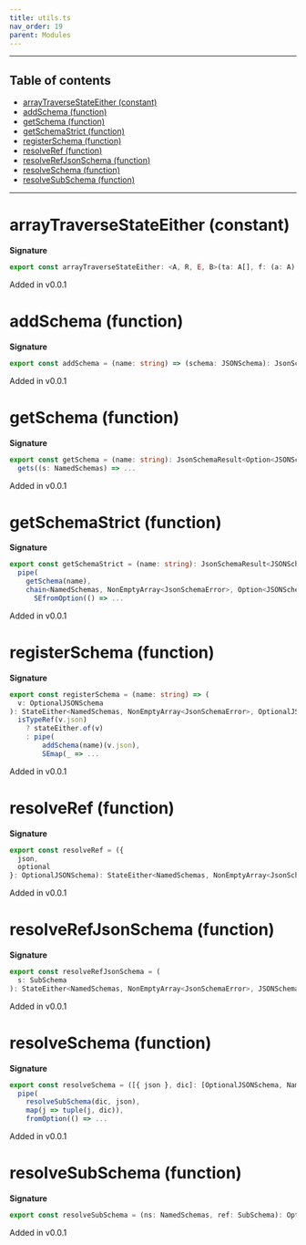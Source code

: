 ```yaml
---
title: utils.ts
nav_order: 19
parent: Modules
---
```


---

<h2 class="text-delta">Table of contents</h2>

- [arrayTraverseStateEither (constant)](#arraytraversestateeither-constant)
- [addSchema (function)](#addschema-function)
- [getSchema (function)](#getschema-function)
- [getSchemaStrict (function)](#getschemastrict-function)
- [registerSchema (function)](#registerschema-function)
- [resolveRef (function)](#resolveref-function)
- [resolveRefJsonSchema (function)](#resolverefjsonschema-function)
- [resolveSchema (function)](#resolveschema-function)
- [resolveSubSchema (function)](#resolvesubschema-function)

---

# arrayTraverseStateEither (constant)

**Signature**

```ts
export const arrayTraverseStateEither: <A, R, E, B>(ta: A[], f: (a: A) => StateEither<R, E, B>) => StateEither<R, E, B[]> = ...
```

Added in v0.0.1

# addSchema (function)

**Signature**

```ts
export const addSchema = (name: string) => (schema: JSONSchema): JsonSchemaResult<void> => ...
```

Added in v0.0.1

# getSchema (function)

**Signature**

```ts
export const getSchema = (name: string): JsonSchemaResult<Option<JSONSchema>> =>
  gets((s: NamedSchemas) => ...
```

Added in v0.0.1

# getSchemaStrict (function)

**Signature**

```ts
export const getSchemaStrict = (name: string): JsonSchemaResult<JSONSchema> =>
  pipe(
    getSchema(name),
    chain<NamedSchemas, NonEmptyArray<JsonSchemaError>, Option<JSONSchema>, JSONSchema>(
      SEfromOption(() => ...
```

Added in v0.0.1

# registerSchema (function)

**Signature**

```ts
export const registerSchema = (name: string) => (
  v: OptionalJSONSchema
): StateEither<NamedSchemas, NonEmptyArray<JsonSchemaError>, OptionalJSONSchema> =>
  isTypeRef(v.json)
    ? stateEither.of(v)
    : pipe(
        addSchema(name)(v.json),
        SEmap(_ => ...
```

Added in v0.0.1

# resolveRef (function)

**Signature**

```ts
export const resolveRef = ({
  json,
  optional
}: OptionalJSONSchema): StateEither<NamedSchemas, NonEmptyArray<JsonSchemaError>, OptionalJSONSchema> => ...
```

Added in v0.0.1

# resolveRefJsonSchema (function)

**Signature**

```ts
export const resolveRefJsonSchema = (
  s: SubSchema
): StateEither<NamedSchemas, NonEmptyArray<JsonSchemaError>, JSONSchema> => ...
```

Added in v0.0.1

# resolveSchema (function)

**Signature**

```ts
export const resolveSchema = ([{ json }, dic]: [OptionalJSONSchema, NamedSchemas]) =>
  pipe(
    resolveSubSchema(dic, json),
    map(j => tuple(j, dic)),
    fromOption(() => ...
```

Added in v0.0.1

# resolveSubSchema (function)

**Signature**

```ts
export const resolveSubSchema = (ns: NamedSchemas, ref: SubSchema): Option<JSONSchema> => ...
```

Added in v0.0.1
